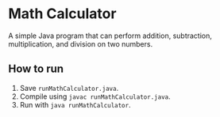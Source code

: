 # Math Calculator
A simple Java program that can perform addition, subtraction, multiplication, and division on two numbers.

## How to run
1. Save `runMathCalculator.java`.
2. Compile using `javac runMathCalculator.java`.
3. Run with `java runMathCalculator`.
